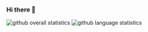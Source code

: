 ### Hi there 👋

![github overall statistics](https://github-readme-stats.vercel.app/api?username=liufuyang&show_icons=true&theme=dark)
![github language statistics](https://github-readme-stats.vercel.app/api/top-langs/?username=liufuyang&show_icons=true&theme=dark&hide=html,jupyter%20notebook)

<!--
**liufuyang/liufuyang** is a ✨ _special_ ✨ repository because its `README.md` (this file) appears on your GitHub profile.

Here are some ideas to get you started:

- 🔭 I’m currently working on ...
- 🌱 I’m currently learning ...
- 👯 I’m looking to collaborate on ...
- 🤔 I’m looking for help with ...
- 💬 Ask me about ...
- 📫 How to reach me: ...
- 😄 Pronouns: ...
- ⚡ Fun fact: ...
-->
